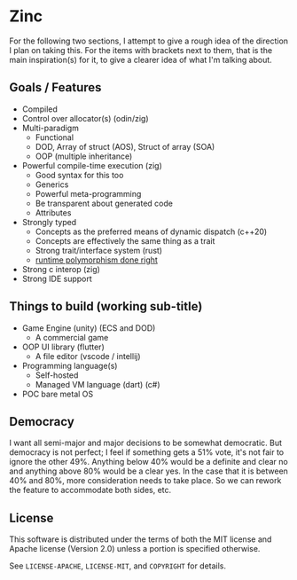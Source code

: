 # Zinc

For the following two sections, I attempt to give a rough idea of the direction I plan on taking this.
For the items with brackets next to them, that is the main inspiration(s) for it, to give a clearer idea of what I'm talking about.

## Goals / Features

- Compiled
- Control over allocator(s) (odin/zig)
- Multi-paradigm
  - Functional
  - DOD, Array of struct (AOS), Struct of array (SOA)
  - OOP (multiple inheritance)
- Powerful compile-time execution (zig)
  - Good syntax for this too
  - Generics
  - Powerful meta-programming
  - Be transparent about generated code
  - Attributes
- Strongly typed
  - Concepts as the preferred means of dynamic dispatch (c++20)
  - Concepts are effectively the same thing as a trait
  - Strong trait/interface system (rust)
  - [runtime polymorphism done right](https://github.com/ldionne/dyno)
- Strong c interop (zig)
- Strong IDE support

## Things to build (working sub-title)

- Game Engine (unity) (ECS and DOD)
  - A commercial game
- OOP UI library (flutter)
  - A file editor (vscode / intellij)
- Programming language(s)
  - Self-hosted
  - Managed VM language (dart) (c#)
- POC bare metal OS

## Democracy

I want all semi-major and major decisions to be somewhat democratic.
But democracy is not perfect; I feel if something gets a 51% vote, it's not fair to ignore the other 49%.
Anything below 40% would be a definite and clear no and anything above 80% would be a clear yes.
In the case that it is between 40% and 80%, more consideration needs to take place.
So we can rework the feature to accommodate both sides, etc.

## License

This software is distributed under the terms of both the MIT license and Apache license (Version 2.0) unless a portion is specified otherwise.

See `LICENSE-APACHE`, `LICENSE-MIT`, and `COPYRIGHT` for details.
